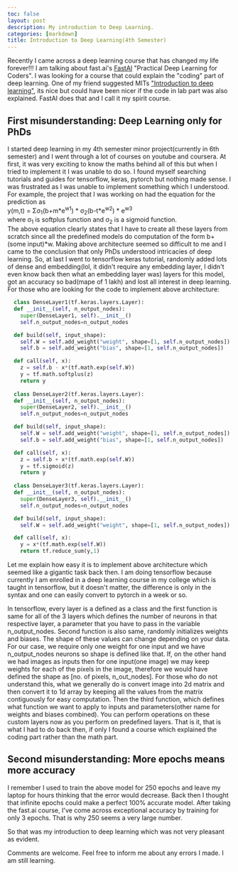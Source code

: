 ```yaml
---
toc: false
layout: post
description: My introduction to Deep Learning.
categories: [markdown]
title: Introduction to Deep Learning(4th Semester)
---  
```


Recently I came across a deep learning course that has changed my life forever!!! I am talking about fast.ai's [FastAI](https://fast.ai) "Practical Deep Learning for Coders". I was looking for a course that could explain the "coding" part of deep learning. One of my friend suggested MITs ["Introduction to deep learning"](https://introtodeeplearning.com), its nice but could have been nicer if the code in lab part was also explained. FastAI does that and I call it my spirit course.

## First misunderstanding: Deep Learning only for PhDs  
    
I started deep learning in my 4th semester minor project(currently in 6th semester) and I went through a lot of courses on youtube and coursera. At first, it was very exciting to know the maths behind all of this but when I tried to implement it I was unable to do so. I found myself searching tutorials and guides for tensorflow, keras, pytorch but nothing made sense. I was frustrated as I was unable to implement something which I understood. For example, the project that I was working on had the equation for the prediction as  
y(m,t) = Σσ<sub>1</sub>(b+m\*e<sup>w1</sup>) \* σ<sub>2</sub>(b-t\*e<sup>w2</sup>) \* e<sup>w3</sup>  
where σ<sub>1</sub> is softplus function and σ<sub>2</sub> is a sigmoid function.  
The above equation clearly states that I have to create all these layers from scratch since all the predefined models do computation of the form b+(some input)\*w. Making above architecture seemed so difficult to me and I came to the conclusion that only PhDs understood intricacies of deep learning. So, at last I went to tensorflow keras tutorial, randomly added lots of dense and embedding(lol, it didn't require any embedding layer, I didn't even know back then what an embedding layer was) layers for this model, got an accuracy so bad(mape of 1 lakh) and lost all interest in deep learning.  
For those who are looking for the code to implement above architecture:  
```python
  class DenseLayer1(tf.keras.layers.Layer):
  def __init__(self, n_output_nodes):
    super(DenseLayer1, self).__init__()
    self.n_output_nodes=n_output_nodes

  def build(self, input_shape):
    self.W = self.add_weight("weight", shape=[1, self.n_output_nodes])
    self.b = self.add_weight("bias", shape=[1, self.n_output_nodes]) 

  def call(self, x):
    z = self.b - x*(tf.math.exp(self.W))
    y = tf.math.softplus(z)
    return y
    
  class DenseLayer2(tf.keras.layers.Layer):
  def __init__(self, n_output_nodes):
    super(DenseLayer2, self).__init__()
    self.n_output_nodes=n_output_nodes

  def build(self, input_shape):
    self.W = self.add_weight("weight", shape=[1, self.n_output_nodes])
    self.b = self.add_weight("bias", shape=[1, self.n_output_nodes]) 

  def call(self, x):
    z = self.b + x*(tf.math.exp(self.W))
    y = tf.sigmoid(z)
    return y
    
  class DenseLayer3(tf.keras.layers.Layer):
  def __init__(self, n_output_nodes):
    super(DenseLayer3, self).__init__()
    self.n_output_nodes=n_output_nodes

  def build(self, input_shape):
    self.W = self.add_weight("weight", shape=[1, self.n_output_nodes])

  def call(self, x):
    y = x*(tf.math.exp(self.W))
    return tf.reduce_sum(y,1)
```

Let me explain how easy it is to implement above architecture which seemed like a gigantic task back then. I am doing tensorflow because currently I am enrolled in a deep learning course in my college which is taught in tensorflow, but it doesn't matter, the difference is only in the syntax and one can easily convert to pytorch in a week or so.

In tensorflow, every layer is a defined as a class and the first function is same for all of the 3 layers which defines the number of neurons in that respective layer, a parameter that you have to pass in the variable n_output_nodes. Second function is also same, randomly initializes weights and biases. The shape of these values can change depending on your data. For our case, we require only one weight for one input and we have n_output_nodes neurons so shape is defined like that. If, on the other hand we had images as inputs then for one input(one image) we may keep weights for each of the pixels in the image, therefore we would have defined the shape as \[no. of pixels, n_out_nodes]. For those who do not understand this, what we generally do is convert image into 2d matrix and then convert it to 1d array by keeping all the values from the matrix contiguously for easy computation. Then the third function, which defines what function we want to apply to inputs and parameters(other name for weights and biases combined). You can perform operations on these custom layers now as you perform on predefined layers. That is it, that is what I had to do back then, if only I found a course which explained the coding part rather than the math part.

## Second misunderstanding: More epochs means more accuracy  
I remember I used to train the above model for 250 epochs and leave my laptop for hours thinking that the error would decrease. Back then I thought that infinite epochs could make a perfect 100% accurate model. After taking the fast.ai course, I've come across exceptional accuracy by training for only 3 epochs. That is why 250 seems a very large number.  

So that was my introduction to deep learning which was not very pleasant as evident.    

Comments are welcome. Feel free to inform me about any errors I made. I am still learning.

  
